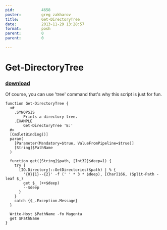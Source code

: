 ```yaml
---
pid:            4658
poster:         greg zakharov
title:          Get-DirectoryTree
date:           2013-11-29 13:28:57
format:         posh
parent:         0
parent:         0

---
```


# Get-DirectoryTree

### [download](4658.ps1)

Of course, you can use 'tree' command that's why this script is just for fun.

```posh
function Get-DirectoryTree {
  <#
    .SYNOPSIS
        Prints a directory tree.
    .EXAMPLE
        Get-DirectoryTree 'E:'
  #>
  [CmdletBinding()]
  param(
    [Parameter(Mandatory=$true, ValueFromPipeline=$true)]
    [String]$PathName
  )
  
  function get([String]$path, [Int32]$deep=1) {
    try {
      [IO.Directory]::GetDirectories($path) | % {
        '{0}{1}--{2}' -f (' ' * 3 * $deep), [Char]166, (Split-Path -leaf $_)
        get $_ (++$deep)
        --$deep
      }
    }
    catch {$_.Exception.Message}
  }
  
  Write-Host $PathName -fo Magenta
  get $PathName
}
```
